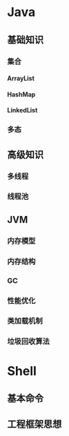 # Java
## 基础知识
### 集合
#### ArrayList
#### HashMap
#### LinkedList
### 多态

## 高级知识
### 多线程
### 线程池

## JVM
### 内存模型
### 内存结构
### GC
### 性能优化
### 类加载机制
### 垃圾回收算法

# Shell
## 基本命令
## 工程框架思想








